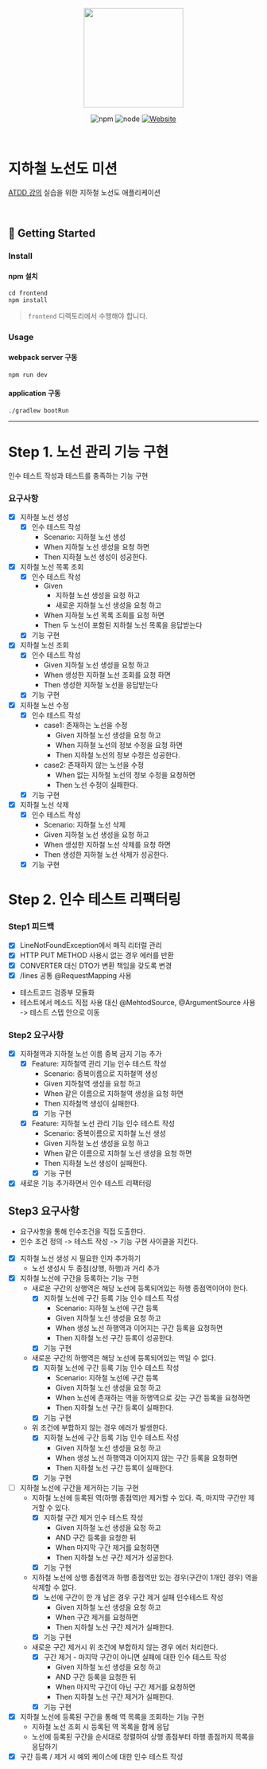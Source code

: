 <p align="center">
    <img width="200px;" src="https://raw.githubusercontent.com/woowacourse/atdd-subway-admin-frontend/master/images/main_logo.png"/>
</p>
<p align="center">
  <img alt="npm" src="https://img.shields.io/badge/npm-6.14.15-blue">
  <img alt="node" src="https://img.shields.io/badge/node-14.18.2-blue">
  <a href="https://edu.nextstep.camp/c/R89PYi5H" alt="nextstep atdd">
    <img alt="Website" src="https://img.shields.io/website?url=https%3A%2F%2Fedu.nextstep.camp%2Fc%2FR89PYi5H">
  </a>
</p>

<br>

# 지하철 노선도 미션
[ATDD 강의](https://edu.nextstep.camp/c/R89PYi5H) 실습을 위한 지하철 노선도 애플리케이션

<br>

## 🚀 Getting Started

### Install
#### npm 설치
```
cd frontend
npm install
```
> `frontend` 디렉토리에서 수행해야 합니다.

### Usage
#### webpack server 구동
```
npm run dev
```
#### application 구동
```
./gradlew bootRun
```

---

# Step 1. 노선 관리 기능 구현
인수 테스트 작성과 테스트를 충족하는 기능 구현

### 요구사항
- [X] 지하철 노선 생성 
  - [X] 인수 테스트 작성
    - Scenario: 지하철 노선 생성
    - When 지하철 노선 생성을 요청 하면
    - Then 지하철 노선 생성이 성공한다.
- [X] 지하철 노선 목록 조회
  - [X] 인수 테스트 작성
    - Given
      - 지하철 노선 생성을 요청 하고
      - 새로운 지하철 노선 생성을 요청 하고
    - When 지하철 노선 목록 조회를 요청 하면
    - Then 두 노선이 포함된 지하철 노선 목록을 응답받는다
  - [X] 기능 구현
- [X] 지하철 노선 조회
  - [X] 인수 테스트 작성
    - Given 지하철 노선 생성을 요청 하고
    - When 생성한 지하철 노선 조회를 요청 하면
    - Then 생성한 지하철 노선을 응답받는다
  - [X] 기능 구현
- [X] 지하철 노선 수정
  - [X] 인수 테스트 작성
    - case1: 존재하는 노선을 수정
      - Given 지하철 노선 생성을 요청 하고
      - When 지하철 노선의 정보 수정을 요청 하면
      - Then 지하철 노선의 정보 수정은 성공한다.
    - case2: 존재하지 않는 노선을 수정
      - When 없는 지하철 노선의 정보 수정을 요청하면
      - Then 노선 수정이 실패한다.
  - [X] 기능 구현
- [X] 지하철 노선 삭제
  - [X] 인수 테스트 작성
    - Scenario: 지하철 노선 삭제
    - Given 지하철 노선 생성을 요청 하고
    - When 생성한 지하철 노선 삭제를 요청 하면
    - Then 생성한 지하철 노선 삭제가 성공한다.
  - [X] 기능 구현

# Step 2. 인수 테스트 리팩터링

### Step1 피드백

- [X] LineNotFoundException에서 매직 리터럴 관리
- [X] HTTP PUT METHOD 사용시 없는 경우 에러를 반환
- [X] CONVERTER 대신 DTO가 변환 책임을 갖도록 변경
- [X] /lines 공통 @RequestMapping 사용
- 테스트코드 검증부 모듈화
- 테스트에서 메소드 직접 사용 대신 @MehtodSource, @ArgumentSource 사용 -> 테스트 스텝 안으로 이동

### Step2 요구사항

- [X] 지하철역과 지하철 노선 이름 중복 금지 기능 추가
  - [X] Feature: 지하철역 관리 기능 인수 테스트 작성
    - Scenario: 중복이름으로 지하철역 생성
    - Given 지하철역 생성을 요청 하고
    - When 같은 이름으로 지하철역 생성을 요청 하면
    - Then 지하철역 생성이 실패한다.
    - [X] 기능 구현
  - [X] Feature: 지하철 노선 관리 기능 인수 테스트 작성
    - Scenario: 중복이름으로 지하철 노선 생성
    - Given 지하철 노선 생성을 요청 하고
    - When 같은 이름으로 지하철 노선 생성을 요청 하면
    - Then 지하철 노선 생성이 실패한다.
    - [X] 기능 구현
- [X] 새로운 기능 추가하면서 인수 테스트 리팩터링

## Step3 요구사항

- 요구사항을 통해 인수조건을 직접 도출한다.
- 인수 조건 정의 -> 테스트 작성 -> 기능 구현 사이클을 지킨다.
- [X] 지하철 노선 생성 시 필요한 인자 추가하기
  - 노선 생성시 두 종점(상행, 하행)과 거리 추가
- [X] 지하철 노선에 구간을 등록하는 기능 구현
  - 새로운 구간의 상행역은 해당 노선에 등록되어있는 하행 종점역이어야 한다.
    - [X] 지하철 노선에 구간 등록 기능 인수 테스트 작성
      - Scenario: 지하철 노선에 구간 등록
      - Given 지하철 노선 생성을 요청 하고
      - When 생성 노선 하행역과 이어지는 구간 등록을 요청하면
      - Then 지하철 노선 구간 등록이 성공한다.
    - [X] 기능 구현
  - 새로운 구간의 하행역은 해당 노선에 등록되어있는 역일 수 없다.
    - [X] 지하철 노선에 구간 등록 기능 인수 테스트 작성
      - Scenario: 지하철 노선에 구간 등록
      - Given 지하철 노선 생성을 요청 하고
      - When 노선에 존재하는 역을 하행역으로 갖는 구간 등록을 요청하면
      - Then 지하철 노선 구간 등록이 실패한다.
    - [X] 기능 구현
  - 위 조건에 부합하지 않는 경우 에러가 발생한다.
    - [X] 지하철 노선에 구간 등록 기능 인수 테스트 작성
      - Given 지하철 노선 생성을 요청 하고
      - When 생성 노선 하행역과 이어지지 않는 구간 등록을 요청하면
      - Then 지하철 노선 구간 등록이 실패한다.
    - [X] 기능 구현
- [ ] 지하철 노선에 구간을 제거하는 기능 구현
  - 지하철 노선에 등록된 역(하행 종점역)만 제거할 수 있다. 즉, 마지막 구간만 제거할 수 있다.
    - [X] 지하철 구간 제거 인수 테스트 작성
      - Given 지하철 노선 생성을 요청 하고
      - AND 구간 등록을 요청한 뒤
      - When 마지막 구간 제거를 요청하면
      - Then 지하철 노선 구간 제거가 성공한다.
    - [X] 기능 구현
  - 지하철 노선에 상행 종점역과 하행 종점역만 있는 경우(구간이 1개인 경우) 역을 삭제할 수 없다.
    - [X] 노선에 구간이 한 개 남은 경우 구간 제거 실패 인수테스트 작성 
      - Given 지하철 노선 생성을 요청 하고
      - When 구간 제거를 요청하면
      - Then 지하철 노선 구간 제거가 실패한다.
    - [X] 기능 구현
  - 새로운 구간 제거시 위 조건에 부합하지 않는 경우 에러 처리한다.
    - [X] 구간 제거 - 마지막 구간이 아니면 실패에 대한 인수 테스트 작성
      - Given 지하철 노선 생성을 요청 하고
      - AND 구간 등록을 요청한 뒤
      - When 마지막 구간이 아닌 구간 제거를 요청하면
      - Then 지하철 노선 구간 제거가 실패한다.
    - [X] 기능 구현
- [X] 지하철 노선에 등록된 구간을 통해 역 목록을 조회하는 기능 구현
  - 지하철 노선 조회 시 등록된 역 목록을 함께 응답
  - 노선에 등록된 구간을 순서대로 정렬하여 상행 종점부터 하행 종점까지 목록을 응답하기
- [X] 구간 등록 / 제거 시 예외 케이스에 대한 인수 테스트 작성
